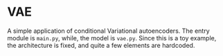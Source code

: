 # VAE

A simple application of conditional Variational autoencoders. The entry module is `main.py`, while, the model is `vae.py`. Since this is a toy example, the architecture is fixed, and quite a few elements are hardcoded.
